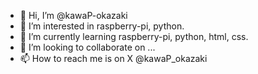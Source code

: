 - 👋 Hi, I’m @kawaP-okazaki
- 👀 I’m interested in raspberry-pi, python.
- 🌱 I’m currently learning raspberry-pi, python, html, css.
- 💞️ I’m looking to collaborate on ...
- 📫 How to reach me is on X @kawaP_okazaki

<!---
kawaP-okazaki/kawaP-okazaki is a ✨ special ✨ repository because its `README.md` (this file) appears on your GitHub profile.
You can click the Preview link to take a look at your changes.
--->

